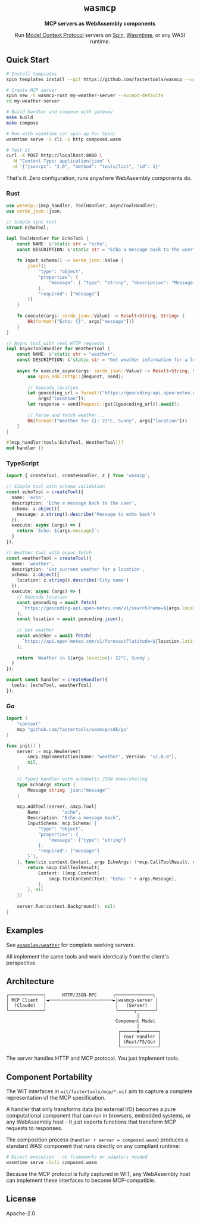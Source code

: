 <div align="center">

# `wasmcp`

**MCP servers as WebAssembly components**

Run [Model Context Protocol](https://modelcontextprotocol.io) servers on [Spin](https://github.com/fermyon/spin), [Wasmtime](https://github.com/bytecodealliance/wasmtime), or any WASI runtime.

</div>

## Quick Start

```bash
# Install templates
spin templates install --git https://github.com/fastertools/wasmcp --upgrade

# Create MCP server
spin new -t wasmcp-rust my-weather-server --accept-defaults
cd my-weather-server

# Build handler and compose with gateway
make build
make compose

# Run with wasmtime (or spin up for Spin)
wasmtime serve -S cli -S http composed.wasm

# Test it
curl -X POST http://localhost:8080 \
  -H "Content-Type: application/json" \
  -d '{"jsonrpc": "2.0", "method": "tools/list", "id": 1}'
```

That's it. Zero configuration, runs anywhere WebAssembly components do.
### Rust
```rust
use wasmcp::{mcp_handler, ToolHandler, AsyncToolHandler};
use serde_json::json;

// Simple sync tool
struct EchoTool;

impl ToolHandler for EchoTool {
    const NAME: &'static str = "echo";
    const DESCRIPTION: &'static str = "Echo a message back to the user";
    
    fn input_schema() -> serde_json::Value {
        json!({
            "type": "object",
            "properties": {
                "message": { "type": "string", "description": "Message to echo back" }
            },
            "required": ["message"]
        })
    }
    
    fn execute(args: serde_json::Value) -> Result<String, String> {
        Ok(format!("Echo: {}", args["message"]))
    }
}

// Async tool with real HTTP requests
impl AsyncToolHandler for WeatherTool {
    const NAME: &'static str = "weather";
    const DESCRIPTION: &'static str = "Get weather information for a location";
    
    async fn execute_async(args: serde_json::Value) -> Result<String, String> {
        use spin_sdk::http::{Request, send};
        
        // Geocode location
        let geocoding_url = format!("https://geocoding-api.open-meteo.com/v1/search?name={}", 
            args["location"]);
        let response = send(Request::get(&geocoding_url)).await?;
        
        // Parse and fetch weather...
        Ok(format!("Weather for {}: 22°C, Sunny", args["location"]))
    }
}

#[mcp_handler(tools(EchoTool, WeatherTool))]
mod handler {}
```

### TypeScript
```typescript
import { createTool, createHandler, z } from 'wasmcp';

// Simple tool with schema validation
const echoTool = createTool({
  name: 'echo',
  description: 'Echo a message back to the user',
  schema: z.object({
    message: z.string().describe('Message to echo back')
  }),
  execute: async (args) => {
    return `Echo: ${args.message}`;
  }
});

// Weather tool with async fetch
const weatherTool = createTool({
  name: 'weather',
  description: 'Get current weather for a location',
  schema: z.object({
    location: z.string().describe('City name')
  }),
  execute: async (args) => {
    // Geocode location
    const geocoding = await fetch(
      `https://geocoding-api.open-meteo.com/v1/search?name=${args.location}`
    );
    const location = await geocoding.json();
    
    // Get weather
    const weather = await fetch(
      `https://api.open-meteo.com/v1/forecast?latitude=${location.latitude}&longitude=${location.longitude}`
    );
    
    return `Weather in ${args.location}: 22°C, Sunny`;
  }
});

export const handler = createHandler({
  tools: [echoTool, weatherTool]
});
```

### Go
```go
import (
    "context"
    mcp "github.com/fastertools/wasmcp/sdk/go"
)

func init() {
    server := mcp.NewServer(
        &mcp.Implementation{Name: "weather", Version: "v1.0.0"},
        nil,
    )
    
    // Typed handler with automatic JSON unmarshaling
    type EchoArgs struct {
        Message string `json:"message"`
    }
    
    mcp.AddTool(server, &mcp.Tool{
        Name:        "echo",
        Description: "Echo a message back",
        InputSchema: mcp.Schema(`{
            "type": "object",
            "properties": {
                "message": {"type": "string"}
            },
            "required": ["message"]
        }`),
    }, func(ctx context.Context, args EchoArgs) (*mcp.CallToolResult, error) {
        return &mcp.CallToolResult{
            Content: []mcp.Content{
                &mcp.TextContent{Text: "Echo: " + args.Message},
            },
        }, nil
    })
    
    server.Run(context.Background(), nil)
}
```

## Examples

See [`examples/weather`](./examples/weather) for complete working servers.

All implement the same tools and work identically from the client's perspective.

## Architecture

```
┌─────────────┐      HTTP/JSON-RPC      ┌──────────────┐
│ MCP Client  │◄────────────────────────►│wasmcp-server │
│  (Claude)   │                          │   (Server)   │
└─────────────┘                          └──────┬───────┘
                                                 │
                                         Component Model
                                                 │
                                          ┌──────▼───────┐
                                          │ Your Handler │
                                          │ (Rust/TS/Go) │
                                          └──────────────┘
```

The server handles HTTP and MCP protocol. You just implement tools.

## Component Portability

The WIT interfaces in `wit/fastertools/mcp/*.wit` aim to capture a complete representation of the MCP specification.

A handler that only transforms data (no external I/O) becomes a pure computational component that can run in browsers, embedded systems, or any WebAssembly host - it just exports functions that transform MCP requests to responses.

The composition process (`handler + server = composed.wasm`) produces a standard WASI component that runs directly on any compliant runtime:

```bash
# Direct execution - no frameworks or adapters needed
wasmtime serve -Scli composed.wasm
```

Because the MCP protocol is fully captured in WIT, any WebAssembly host can implement these interfaces to become MCP-compatible.

## License

Apache-2.0